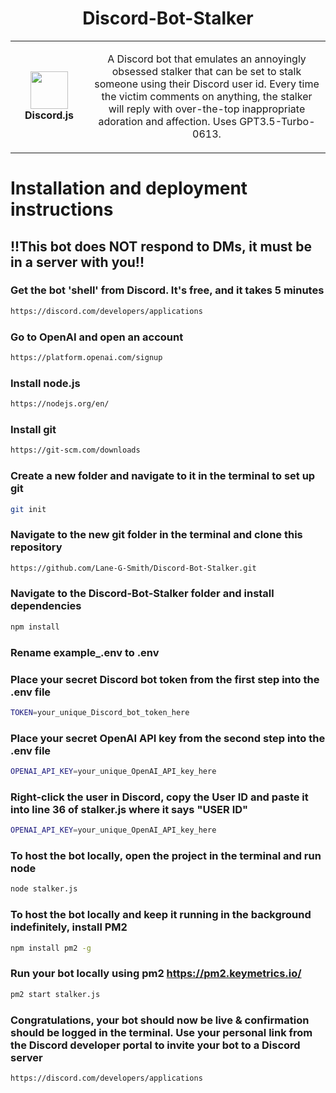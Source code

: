 <h1 align="center">Discord-Bot-Stalker</h1>
<table align="center">
  <tr>
    <td align="center" height="108" width="108">
        <img     src=""
        width="60"
        height="60"
        />
        <br /><strong>Discord.js</strong>
    </td>
    <td align="center" height="108">
      <p align="center">A Discord bot that emulates an annoyingly obsessed stalker that can be set to stalk someone using their Discord user id. Every time the victim comments on anything, the stalker will reply with over-the-top inappropriate adoration and affection. Uses GPT3.5-Turbo-0613.
      </p>
     </td>
   </tr>
 </table>

# Installation and deployment instructions

## !!This bot does NOT respond to DMs, it must be in a server with you!!

### Get the bot 'shell' from Discord. It's free, and it takes 5 minutes
```sh
https://discord.com/developers/applications
```
### Go to OpenAI and open an account
```sh
https://platform.openai.com/signup
```
### Install node.js
```sh
https://nodejs.org/en/
```
### Install git
```sh
https://git-scm.com/downloads
```
### Create a new folder and navigate to it in the terminal to set up git
```sh
git init
```
### Navigate to the new git folder in the terminal and clone this repository
```sh
https://github.com/Lane-G-Smith/Discord-Bot-Stalker.git
```
### Navigate to the Discord-Bot-Stalker folder and install dependencies
```sh
npm install
```
### Rename example_.env to .env
### Place your secret Discord bot token from the first step into the .env file
```sh
TOKEN=your_unique_Discord_bot_token_here
```
### Place your secret OpenAI API key from the second step into the .env file
```sh
OPENAI_API_KEY=your_unique_OpenAI_API_key_here
```
### Right-click the user in Discord, copy the User ID and paste it into line 36 of stalker.js where it says "USER ID"
```sh
OPENAI_API_KEY=your_unique_OpenAI_API_key_here
```
### To host the bot locally, open the project in the terminal and run node
```sh
node stalker.js
```
### To host the bot locally and keep it running in the background indefinitely, install PM2
```sh
npm install pm2 -g
```
### Run your bot locally using pm2 https://pm2.keymetrics.io/
```sh
pm2 start stalker.js
```
### Congratulations, your bot should now be live & confirmation should be logged in the terminal. Use your personal link from the Discord developer portal to invite your bot to a Discord server
```sh
https://discord.com/developers/applications
```
